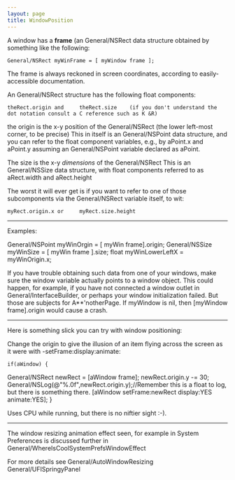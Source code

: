 ```yaml
---
layout: page
title: WindowPosition
---
```


A window has a **frame** (an General/NSRect data structure obtained by something like the following:

    General/NSRect myWinFrame = [ myWindow frame ];

The frame is always reckoned in screen coordinates, according to easily-accessible documentation.

An General/NSRect structure has the following     float components:

    theRect.origin and     theRect.size    (if you don't understand the dot notation consult a C reference such as K &R)

the     origin is the x-y position of the General/NSRect (the lower left-most corner, to be precise)
This in itself is an General/NSPoint data structure, and you can refer to the     float component variables, e.g., by     aPoint.x and     aPoint.y
assuming an General/NSPoint variable declared as     aPoint.

The     size is the x-y *dimensions* of the General/NSRect
This is an General/NSSize data structure, with     float components referred to as     aRect.width and     aRect.height

The worst it will ever get is if you want to refer to one of those subcomponents via the General/NSRect variable itself, to wit:

    myRect.origin.x or     myRect.size.height

----

Examples:
    
General/NSPoint myWinOrgin = [ myWin frame].origin;
General/NSSize myWinSize = [ myWin frame ].size;
float myWinLowerLeftX = myWinOrigin.x;


If you have trouble obtaining such data from one of your windows, make sure the window variable actually points to a window object.
This could happen, for example, if you have not connected a window outlet in General/InterfaceBuilder, or perhaps your window initialization
failed. But those are subjects for A**'notherPage.
If myWindow is nil, then [myWindow frame].origin would cause a crash.

----

Here is something slick you can try with window positioning:

Change the origin to give the illusion of an item flying across the screen as it were with -setFrame:display:animate: 

    if(aWindow) {
General/NSRect newRect = [aWindow frame];
newRect.origin.y -= 30;
General/NSLog(@"%.0f",newRect.origin.y);//Remember this is a float to log, but there is something there.
[aWindow setFrame:newRect display:YES animate:YES];
}

Uses CPU while running, but there is no niftier sight :-).

----

The window resizing animation effect seen, for example in System Preferences is discussed further in General/WhereIsCoolSystemPrefsWindowEffect

For more details see General/AutoWindowResizing General/UFISpringyPanel
